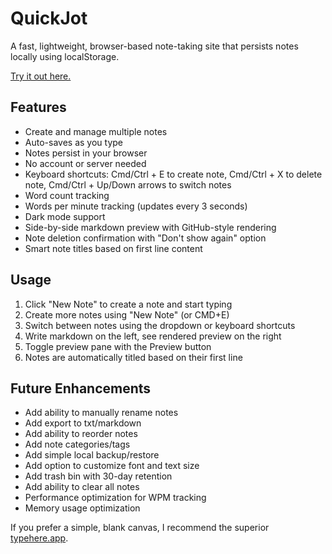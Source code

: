 # QuickJot

A fast, lightweight, browser-based note-taking site that persists notes locally using localStorage.

[Try it out here.](https://felipe-parodi.github.io/quickjot/)

## Features
- Create and manage multiple notes
- Auto-saves as you type
- Notes persist in your browser
- No account or server needed
- Keyboard shortcuts: Cmd/Ctrl + E to create note, Cmd/Ctrl + X to delete note, Cmd/Ctrl + Up/Down arrows to switch notes
- Word count tracking
- Words per minute tracking (updates every 3 seconds)
- Dark mode support
- Side-by-side markdown preview with GitHub-style rendering
- Note deletion confirmation with "Don't show again" option
- Smart note titles based on first line content

## Usage
1. Click "New Note" to create a note and start typing
2. Create more notes using "New Note" (or CMD+E)
3. Switch between notes using the dropdown or keyboard shortcuts
4. Write markdown on the left, see rendered preview on the right
5. Toggle preview pane with the Preview button
6. Notes are automatically titled based on their first line

## Future Enhancements
- Add ability to manually rename notes
- Add export to txt/markdown
- Add ability to reorder notes
- Add note categories/tags
- Add simple local backup/restore
- Add option to customize font and text size
- Add trash bin with 30-day retention
- Add ability to clear all notes
- Performance optimization for WPM tracking
- Memory usage optimization

If you prefer a simple, blank canvas, I recommend the superior [typehere.app](https://typehere.app/).
